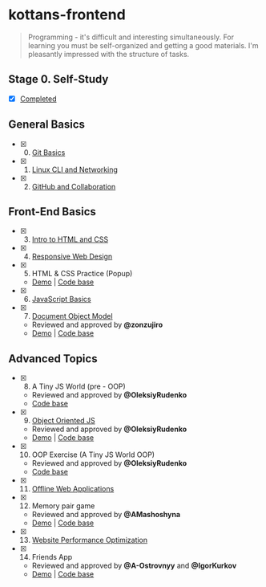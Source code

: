 # kottans-frontend

> Programming - it's difficult and interesting simultaneously. For learning you must be self-organized and getting a good materials. I'm pleasantly impressed with the structure of tasks.

## Stage 0. Self-Study

 - [x] [Completed](task_self_study/self_study.md)

## General Basics

 - [x] 0. [Git Basics](task_git_and_github/git_and_github.md)
 - [x] 1. [Linux CLI and Networking](task_linux_cli/linux_cli.md)
 - [x] 2. [GitHub and Collaboration](task_git_collaboration/git_collaboration.md)

## Front-End Basics

 - [x] 3. [Intro to HTML and CSS](task_html_css_intro/html_css.md) 
 - [x] 4. [Responsive Web Design](task_responsive_web_design/responsive.md)
 - [x] 5. HTML & CSS Practice (Popup)
    - [Demo](https://o-msh.github.io/kottans-frontend/practice/popup/dist/) | [Code base](https://github.com/o-msh/kottans-frontend/tree/master/practice/popup)
 - [x] 6. [JavaScript Basics](task_js_basics/js_basics.md)
 - [x] 7. [Document Object Model](task_js_dom/js_dom.md)
    - Reviewed and approved by **@zonzujiro**
    - [Demo](https://o-msh.github.io/kottans-frontend/practice/js-dom/) | [Code base](https://github.com/o-msh/kottans-frontend/tree/master/practice/js-dom)

## Advanced Topics

  - [x] 8. A Tiny JS World (pre - OOP)
    - Reviewed and approved by **@OleksiyRudenko**
    - [Code base](https://github.com/o-msh/kottans-frontend/tree/master/practice/tiny-js-world-pre-oop/)
  - [x] 9. [Object Oriented JS](task_js_oop/js-oop.md)
    - Reviewed and approved by **@OleksiyRudenko**
    - [Demo](https://o-msh.github.io/kottans-frontend/practice/frogger-game/) | [Code base](https://github.com/o-msh/kottans-frontend/tree/master/practice/frogger-game)
  - [x] 10. OOP Exercise (A Tiny JS World OOP)
    - Reviewed and approved by **@OleksiyRudenko**
    - [Code base](https://github.com/o-msh/kottans-frontend/tree/master/practice/tiny-js-world-oop/)
  - [x] 11. [Offline Web Applications](task_offline_web_app/offline_web.md)
  - [x] 12. Memory pair game
    - Reviewed and approved by **@AMashoshyna**
    - [Demo](https://o-msh.github.io/kottans-frontend/practice/memory-pair-game/) | [Code base](https://github.com/o-msh/kottans-frontend/tree/master/practice/memory-pair-game)
  - [x] 13. [Website Performance Optimization](task_website_performance/website_performance.md)
  - [x] 14. Friends App
    - Reviewed and approved by **@A-Ostrovnyy** and **@IgorKurkov**
    - [Demo](http://o-msh.github.io/kottans-frontend/practice/friends-app/) | [Code base](https://github.com/o-msh/kottans-frontend/tree/master/practice/friends-app)
